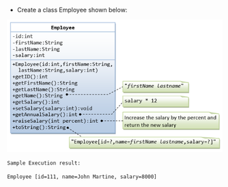 * Create a class Employee shown below:

![Employee class Definition](employee.png)

```
Sample Execution result:

Employee [id=111, name=John Martine, salary=8000]
```